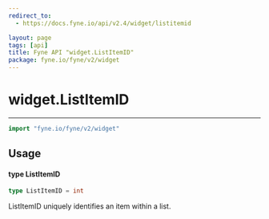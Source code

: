 ```yaml
---
redirect_to:
  - https://docs.fyne.io/api/v2.4/widget/listitemid

layout: page
tags: [api]
title: Fyne API "widget.ListItemID"
package: fyne.io/fyne/v2/widget
---
```

# widget.ListItemID
---

```go
import "fyne.io/fyne/v2/widget"
```

## Usage

#### type ListItemID

```go
type ListItemID = int
```

ListItemID uniquely identifies an item within a list.
